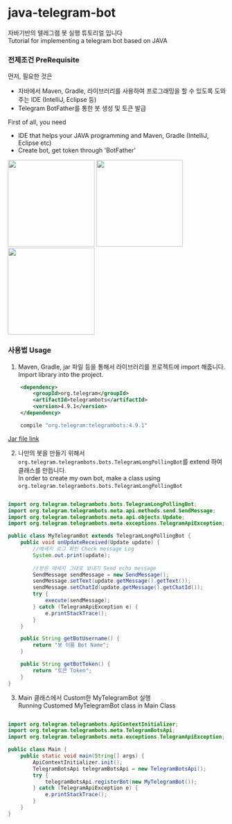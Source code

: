 # java-telegram-bot

자바기반의 텔레그램 봇 실행 튜토리얼 입니다  
Tutorial for implementing a telegram bot based on JAVA

### 전제조건 PreRequisite

먼저, 필요한 것은 
- 자바에서 Maven, Gradle, 라이브러리를 사용하여 프로그래밍을 할 수 있도록 도와주는 IDE (IntelliJ, Eclipse 등)
- Telegram BotFather를 통한 봇 생성 및 토큰 발급

First of all, you need
- IDE that helps your JAVA programming and Maven, Gradle (IntelliJ, Eclipse etc)
- Create bot, get token through 'BotFather'

<div>
<img width="200" src="https://user-images.githubusercontent.com/67405229/91852876-61e9ff80-ec9c-11ea-821d-1a26ec8a0958.png">
<img width="200" src="https://user-images.githubusercontent.com/67405229/91852887-66161d00-ec9c-11ea-8361-bce1ddd3a1f8.png">
<img width="200" src="https://user-images.githubusercontent.com/67405229/91852892-67474a00-ec9c-11ea-89bf-c1e3a77eb2d6.png">
</div>

### 사용법 Usage

1. Maven, Gradle, jar 파일 등을 통해서 라이브러리를 프로젝트에 import 해줍니다.  
Import library into the project.

```xml
    <dependency>
        <groupId>org.telegram</groupId>
        <artifactId>telegrambots</artifactId>
        <version>4.9.1</version>
    </dependency>
```

```gradle
    compile "org.telegram:telegrambots:4.9.1"
```
[Jar file link](https://mvnrepository.com/artifact/org.telegram/telegrambots/4.9.1)

2. 나만의 봇을 만들기 위해서 `org.telegram.telegrambots.bots.TelegramLongPollingBot`를 extend 하여 클래스를 만듭니다.  
In order to create my own bot, make a class using `org.telegram.telegrambots.bots.TelegramLongPollingBot`

```java

import org.telegram.telegrambots.bots.TelegramLongPollingBot;
import org.telegram.telegrambots.meta.api.methods.send.SendMessage;
import org.telegram.telegrambots.meta.api.objects.Update;
import org.telegram.telegrambots.meta.exceptions.TelegramApiException;

public class MyTelegramBot extends TelegramLongPollingBot {
    public void onUpdateReceived(Update update) {
        //메세지 로그 확인 Check message Log
        System.out.print(update);
        
        //받은 메세지 그대로 보내기 Send echo message
        SendMessage sendMessage = new SendMessage();
        sendMessage.setText(update.getMessage().getText());
        sendMessage.setChatId(update.getMessage().getChatId());
        try {
            execute(sendMessage);
        } catch (TelegramApiException e) {
            e.printStackTrace();
        }
    }

    public String getBotUsername() {
        return "봇 이름 Bot Name";
    }

    public String getBotToken() {
        return "토큰 Token";
    }
}

```

3. Main 클래스에서 Custom한 MyTelegramBot 실행  
Running Customed MyTelegramBot class in Main Class


```java

import org.telegram.telegrambots.ApiContextInitializer;
import org.telegram.telegrambots.meta.TelegramBotsApi;
import org.telegram.telegrambots.meta.exceptions.TelegramApiException;

public class Main {
    public static void main(String[] args) {
        ApiContextInitializer.init();
        TelegramBotsApi telegramBotsApi = new TelegramBotsApi();
        try {
            telegramBotsApi.registerBot(new MyTelegramBot());
        } catch (TelegramApiException e) {
            e.printStackTrace();
        }
    }
}

```
